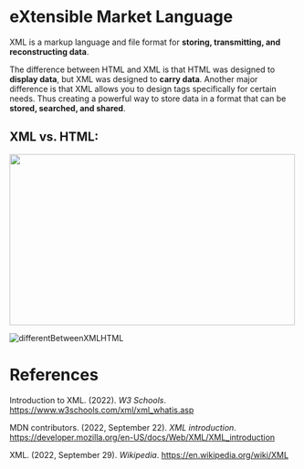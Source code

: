 # eXtensible Market Language 


XML is a markup language and file format for **storing, transmitting, and reconstructing data**. 

The difference between HTML and XML is that HTML was designed to **display data**, but XML was designed to **carry data**. Another major difference is that XML allows you to design tags specifically for certain needs. Thus creating a powerful way to store data in a format that can be **stored, searched, and shared**. 

## XML vs. HTML: 
<img width="500" height="300" src="https://user-images.githubusercontent.com/109105989/197607694-5541c4e9-a4f9-48d4-bfd7-ca8443a3a66e.png"/> 

![differentBetweenXMLHTML](https://user-images.githubusercontent.com/109105989/197608274-bef1e499-c975-4785-87c9-ebd9c250e2f3.png)


# References 
Introduction to XML. (2022). *W3 Schools*. <https://www.w3schools.com/xml/xml_whatis.asp>

MDN contributors. (2022, September 22). *XML introduction*. <https://developer.mozilla.org/en-US/docs/Web/XML/XML_introduction> 

XML. (2022, September 29). *Wikipedia*. <https://en.wikipedia.org/wiki/XML>  


